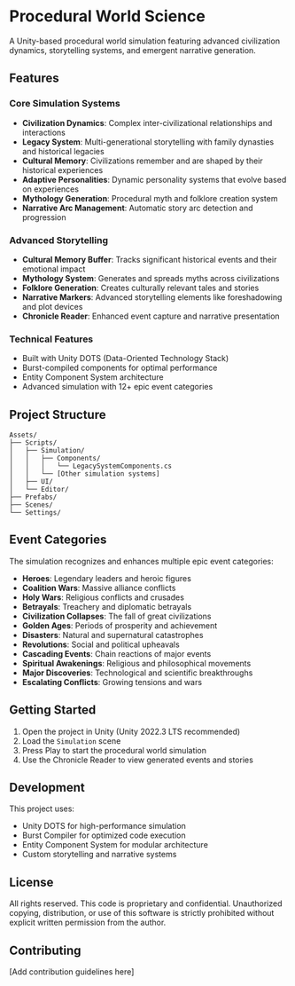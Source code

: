 # Procedural World Science

A Unity-based procedural world simulation featuring advanced civilization dynamics, storytelling systems, and emergent narrative generation.

## Features

### Core Simulation Systems
- **Civilization Dynamics**: Complex inter-civilizational relationships and interactions
- **Legacy System**: Multi-generational storytelling with family dynasties and historical legacies
- **Cultural Memory**: Civilizations remember and are shaped by their historical experiences
- **Adaptive Personalities**: Dynamic personality systems that evolve based on experiences
- **Mythology Generation**: Procedural myth and folklore creation system
- **Narrative Arc Management**: Automatic story arc detection and progression

### Advanced Storytelling
- **Cultural Memory Buffer**: Tracks significant historical events and their emotional impact
- **Mythology System**: Generates and spreads myths across civilizations
- **Folklore Generation**: Creates culturally relevant tales and stories
- **Narrative Markers**: Advanced storytelling elements like foreshadowing and plot devices
- **Chronicle Reader**: Enhanced event capture and narrative presentation

### Technical Features
- Built with Unity DOTS (Data-Oriented Technology Stack)
- Burst-compiled components for optimal performance
- Entity Component System architecture
- Advanced simulation with 12+ epic event categories

## Project Structure

```
Assets/
├── Scripts/
│   ├── Simulation/
│   │   ├── Components/
│   │   │   └── LegacySystemComponents.cs
│   │   └── [Other simulation systems]
│   ├── UI/
│   └── Editor/
├── Prefabs/
├── Scenes/
└── Settings/
```

## Event Categories

The simulation recognizes and enhances multiple epic event categories:
- **Heroes**: Legendary leaders and heroic figures
- **Coalition Wars**: Massive alliance conflicts
- **Holy Wars**: Religious conflicts and crusades
- **Betrayals**: Treachery and diplomatic betrayals
- **Civilization Collapses**: The fall of great civilizations
- **Golden Ages**: Periods of prosperity and achievement
- **Disasters**: Natural and supernatural catastrophes
- **Revolutions**: Social and political upheavals
- **Cascading Events**: Chain reactions of major events
- **Spiritual Awakenings**: Religious and philosophical movements
- **Major Discoveries**: Technological and scientific breakthroughs
- **Escalating Conflicts**: Growing tensions and wars

## Getting Started

1. Open the project in Unity (Unity 2022.3 LTS recommended)
2. Load the `Simulation` scene
3. Press Play to start the procedural world simulation
4. Use the Chronicle Reader to view generated events and stories

## Development

This project uses:
- Unity DOTS for high-performance simulation
- Burst Compiler for optimized code execution
- Entity Component System for modular architecture
- Custom storytelling and narrative systems

## License

All rights reserved. This code is proprietary and confidential. Unauthorized copying, distribution, or use of this software is strictly prohibited without explicit written permission from the author.

## Contributing

[Add contribution guidelines here] 